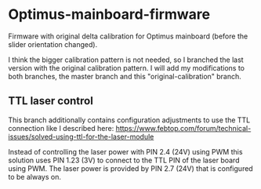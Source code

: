 # Optimus-mainboard-firmware
Firmware with original delta calibration for Optimus mainboard (before the slider orientation changed).

I think the bigger calibration pattern is not needed, so I branched the last version with the original calibration pattern.
I will add my modifications to both branches, the master branch and this "original-calibration" branch.

## TTL laser control
This branch additionally contains configuration adjustments to use the TTL connection like I described here:
https://www.febtop.com/forum/technical-issues/solved-using-ttl-for-the-laser-module

Instead of controlling the laser power with PIN 2.4 (24V) using PWM this solution uses PIN 1.23 (3V) to connect to the TTL PIN of the laser board using PWM. The laser power is provided by PIN 2.7 (24V) that is configured to be always on.
